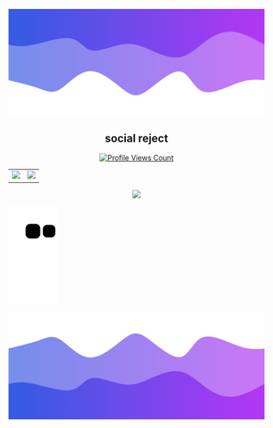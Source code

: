 ![Header](./header.png)

<h2 align="center">social reject</h2>

<div align="center">
  <a href="https://github.com/r3p3nt">
  <p align="center">
    <img src="https://komarev.com/ghpvc/?username=9xN&label=stalker+count" alt="Profile Views Count">
  </p>
</a>

<table>
  <tr>
    <td align="center" style="padding=0;width=50%;">
      <img src="https://github-readme-stats.vercel.app/api/?username=9xN&title_color=4F8CC9&text_color=9f9f9f&show_icons=true&bg_color=00000000&hide_border=true&icon_color=4F8CC9&hide_title=true&count_private=true" />
    </td>
    <td align="center" style="padding=0;width=50%;">
      <img src="https://github-readme-stats.vercel.app/api/top-langs/?username=9xN&title_color=4F8CC9&text_color=9f9f9f&layout=compact&show_icons=true&bg_color=00000000&hide_border=true&icon_color=00000000&count_private=true" />
    </td>
  </tr>
</table>

</div>
<a href="https://discord.com/users/308435226156072981">
  <p align="center">
    <img src="https://lanyard-profile-readme.vercel.app/api/308435226156072981?bg=00000000&idleMessage=Fuck%20around%20and%20find%20out..." />
  </p>
<img src="https://github.com/rafaballerini/rafaballerini/blob/output/github-contribution-grid-snake.svg" alt="sneke"></a>

![Footer](./footer.png)